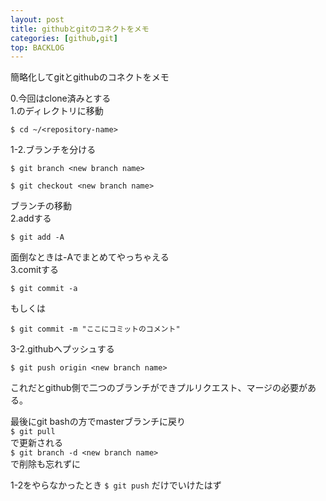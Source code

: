 ```yaml
---
layout: post
title: githubとgitのコネクトをメモ
categories: [github,git]
top: BACKLOG
---
```


簡略化してgitとgithubのコネクトをメモ

0.今回はclone済みとする  
1.<repository-name>のディレクトリに移動<br>
```
$ cd ~/<repository-name>
```
1-2.ブランチを分ける  
```
$ git branch <new branch name>
```  
```
$ git checkout <new branch name>
```
ブランチの移動  
2.addする  
```
$ git add -A
```
面倒なときは-Aでまとめてやっちゃえる  
3.comitする  
```
$ git commit -a
```  
もしくは  
```
$ git commit -m "ここにコミットのコメント"
```  
3-2.githubへプッシュする  
```
$ git push origin <new branch name>
```  
これだとgithub側で二つのブランチができプルリクエスト、マージの必要がある。  

最後にgit bashの方でmasterブランチに戻り  
`$ git pull`  
で更新される  
`$ git branch -d <new branch name>`  
で削除も忘れずに  

1-2をやらなかったとき
`$ git push`
だけでいけたはず
